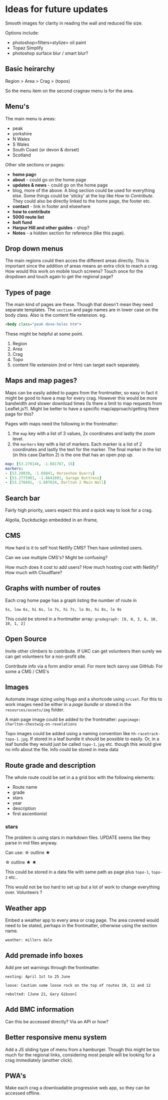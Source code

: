 # Ideas for future updates

Smooth images for clarity in reading the wall and reduced file size.

Options include:
- photoshop>filters>stylize> oil paint
- Topaz Simplify
- photoshop surface blur / smart blur?

## Basic heirarchy

Region > Area > Crag > (topos)

So the menu item on the second cragnav menu is for the area.

## Menu's

The main menu is areas: 
- peak
- yorkshire
- N Wales
- S Wales
- South Coast (or devon & dorset)
- Scotland

Other site sections or pages: 

- **home pag**e
- **about** - could go on the home page
- **updates & news** - could go on the home page
- blog, more of the above. A blog section could be used for everything else. Some things could be 'sticky' at the top like *How to Contribute*. They could also be directly linked to the home page, the footer etc.
- **contact** - link in footer and elsewhere
- **how to contribute**
- **5000 route list**
- **bolt fund**
- **Harpur Hill and other guides** - shop?
- **Notes** - a hidden section for reference (like this page).

## Drop down menus

The main regions could then acces the different areas directly. This is important since the addition of areas means an extra click to reach a crag. How would this work on mobile touch screens? Touch once for the dropdown and touch again to get the regional page?


## Types of page

The main kind of pages are these. Though that doesn't mean they need separate templates. The `section` and page names are in lower case on the body class. Also is the content file extension. eg.

```html
<body class="peak dove-holes htm">
```

These might be helpful at some point.

1. Region
2. Area
3. Crag
4. Topo
5. content file extension (md or htm) can target each separately.

## Maps and map pages?

Maps can be easily added to pages from the frontmatter, so easy in fact it might be good to have a map for every crag. However this would be more bandwidth and slower download times (Is there a limit to map requests from Leaflet.js?). Might be better to have a specific map/approach/getting there page for this?

Pages with maps need the following in the frontmatter:

1. the `map` key with a list of 3 values, 2x coordinates and lastly the zoom level.
2. the `markers` key with a list of markers. Each marker is a list of 2 coordinates and lastly the text for the marker. The final marker in the list (in this case Darlton 2) is the one that has an open pop up.

```yaml
map: [53.278148, -1.681767, 15]
markers:
- [53.28039, -1.68841, Horseshoe Quarry]
- [53.2775901, -1.6641091, Garage Buttress]
- [53.276691, -1.687624, Darlton 2 Main Wall]
```

## Search bar

Fairly high priority, users expect this and a quick way to look for a crag.

Algolia, Duckduckgo embedded in an iframe, 

## CMS

How hard is it to self host Netlify CMS? Then have unlimited users.

Can we use multiple CMS's? Might be confusing?

How much does it cost to add users? How much hosting cost with Netlify? How much with Cloudflare?


## Graphs with number of routes

Each crag home page has a graph listing the number of route in 

    5s, low 6s, hi 6s, lo 7s, hi 7s, lo 8s, hi 8s, lo 9s

This could be stored in a frontmatter array: `gradegraph: [0, 0, 3, 6, 10, 10, 1, 2]`

## Open Source

Invite other climbers to contribute. If UKC can get volunteers then surely we can get volunteers for a non-profit site.

Contribute info via a form and/or email. For more tech savvy use GitHub. For some a CMS / CMS's


## Images

Automate image sizing using Hugo and a shortcode using `srcset`. For this to work images need be either in a *page bundle* or stored in the `resources/assets/img` folder.

A main page image could be added to the frontmatter: `pageimage: charlton-chestwig-on-revelations`

Topo images could be added using a naming convention like `hh-racetrack-topo-1.jpg`. If stored in a leaf bundle it should be possible to easily. Or, in a leaf bundle they would just be called `topo-1.jpg` etc. though this would give no info about the file. Info could be stored in meta data

## Route grade and description

The whole route could be set in a a grid box with the following elements:

- Route name
- grade
- stars
- year
- description
- first ascentionist

### stars

The problem is using stars in markdown files. UPDATE seems like they parse in md files anyway.

Can use: 
&#9734; outline
&#9733;

&star; outline
&starf;
&bigstar;


This could be stored in a data file with same path as page plus `topo-1`, `topo-2` etc..

This would not be too hard to set up but a lot of work to change everything over. Volunteers ?

## Weather app

Embed a weather app to every area or crag page. The area covered would need to be stated, perhaps in the frontmatter, otherwise using the section name.

`weather: millers dale`

## Add premade info boxes

Add pre set warnings through the frontmatter.

`nesting: April 1st to 25 June`

`loose: Caution some loose rock on the top of routes 10, 11 and 12`

`rebolted: [June 21, Gary Gibson]`

## Add BMC information

Can this be accessed directly? Via an API or how?

## Better responsive menu system

Add a JS sliding type of menu from a hamburger. Though this might be too much for the regional links, considering most people will be looking for a crag immediately (another click).

## PWA's

Make each crag a downloadable progressive web app, so they can be accessed offline.